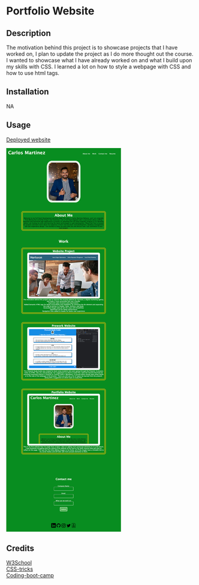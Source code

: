 #  Portfolio Website

## Description

The motivation behind this project is to showcase projects that I have worked on, I plan to update the project as I do more thought out the course. I wanted to showcase what I have already worked on and what I build upon my skills with CSS. I learned a lot on how to style a webpage with CSS and how to use html tags. 

## Installation

NA

## Usage

[Deployed website](https://carlosmb001.github.io/portfolio_website/)

![image of website](assests/images/portfolio.png)

## Credits

[W3School](https://www.w3schools.com/html/default.asp) <br>
[CSS-tricks](https://css-tricks.com/snippets/css/a-guide-to-flexbox/) <br>
[Coding-boot-camp](https://coding-boot-camp.github.io/full-stack/) <br>

